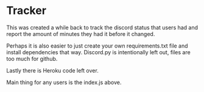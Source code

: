 # Tracker

This was created a while back to track the discord status that users had and report the amount of minutes they had it before it changed.


Perhaps it is also easier to just create your own requirements.txt file and install dependencies that way. Discord.py is intentionally left out, files are too much for github. 

Lastly there is Heroku code left over. 

Main thing for any users is the index.js above.
